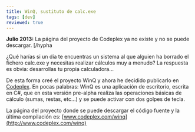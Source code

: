 ```yaml
---
title: WinQ, sustituto de calc.exe
tags: [dev]
reviewed: true
---
```

**Julio 2013:** La página del proyecto de Codeplex ya no existe y no se puede descargar. \[/hypha

¿Qué harías si un día te encuentras un sistema al que alguien ha borrado el fichero calc.exe y necesitas realizar cálculos muy a menudo? La respuesta es obvia: desarrollas tu propia calculadora…

De esta forma creé el proyecto WinQ y ahora he decidido publicarlo en [Codeplex](http://www.codeplex.com/). En pocas palabras: WinQ es una aplicación de escritorio, escrita en C#, que en esta versión pre-alpha realiza las operaciones básicas de cálculo (sumas, restas, etc…) y se puede activar con dos golpes de tecla.

La página del proyecto donde se puede descargar el código fuente y la última compilación es: [www.codeplex.com/winq](http://www.codeplex.com/winq)

